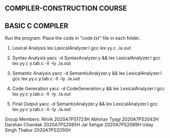 ## COMPILER-CONSTRUCTION COURSE
## BASIC C COMPILER

Run the program:
Place the code in "code.txt" file in each folder.

1. Lexical Analysis
lex LexicalAnalyzer.l
gcc lex.yy.c
./a.out

3. Syntax Analysis
yacc -d SyntaxAnalyzer.y && lex LexicalAnalyzer.l
gcc lex.yy.c y.tab.c -ll -ly
./a.out

4. Semantic Analysis
yacc -d SemanticAnalyzer.y && lex LexicalAnalyzer.l
gcc lex.yy.c y.tab.c -ll -ly
./a.out

5. Code Generation
yacc -d CodeGeneration.y && lex LexicalAnalyzer.l
gcc lex.yy.c y.tab.c -ll -ly
./a.out

6. Final Output
yacc -d SemanticAnalyzer.y && lex LexicalAnalyzer.l
gcc lex.yy.c y.tab.c -ll -ly
./a.out

Group Members:
Ritvik 2020A7PS1723H
Abhinav Tyagi 2020A7PS2043H
Darshan Chandak 2020A7PS2085H
Jai Sehgal 2020A7PS2089H
Uday Singh Thakur 2020A7PS2050H

